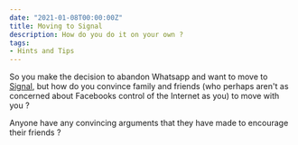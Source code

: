 ```yaml
---
date: "2021-01-08T00:00:00Z"
title: Moving to Signal
description: How do you do it on your own ?
tags:
- Hints and Tips
---
```

So you make the decision to abandon Whatsapp and want to move to [Signal](https://signal.org/), but how do you convince family and friends (who perhaps aren't as concerned about Facebooks control of the Internet as you) to move with you ?

Anyone have any convincing arguments that they have made to encourage their friends ?
